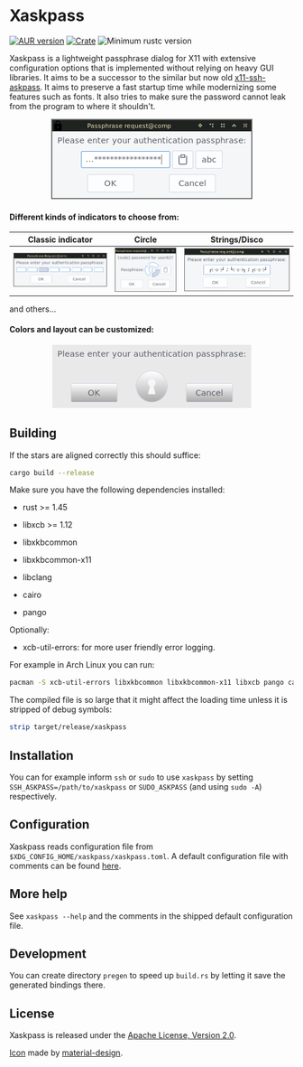 # Xaskpass
[![AUR version](https://img.shields.io/aur/version/xaskpass)](https://aur.archlinux.org/packages/xaskpass/)
[![Crate](https://img.shields.io/crates/v/xaskpass.svg)](https://crates.io/crates/xaskpass)
![Minimum rustc version](https://img.shields.io/badge/rustc-1.45+-lightgray)

Xaskpass is a lightweight passphrase dialog for X11 with extensive configuration
options that is implemented without relying on heavy GUI libraries. It aims to
be a successor to the similar but now old [x11-ssh-askpass]. It aims to preserve
a fast startup time while modernizing some features such as fonts. It also tries
to make sure the password cannot leak from the program to where it shouldn't.

[x11-ssh-askpass]: https://fedora.pkgs.org/32/fedora-x86_64/x11-ssh-askpass-1.2.4.1-30.fc32.x86_64.rpm.html

<p align="center">
<img src="res/asterisk.png">
</p>

#### Different kinds of indicators to choose from:

Classic indicator | Circle | Strings/Disco
:-------:|:-------:|:-------:
![](res/classic.png) | ![](res/xaskpass1.png) | ![](res/disco.png)

and others...


#### Colors and layout can be customized:

<p align="center">
<img src="res/3d2.png">
</p>


## Building

If the stars are aligned correctly this should suffice:

```sh
cargo build --release
```

Make sure you have the following dependencies installed:

* rust >= 1.45

* libxcb >= 1.12
* libxkbcommon
* libxkbcommon-x11
* libclang
* cairo
* pango

Optionally:
* xcb-util-errors: for more user friendly error logging.

For example in Arch Linux you can run:
```sh
pacman -S xcb-util-errors libxkbcommon libxkbcommon-x11 libxcb pango cairo clang
```

The compiled file is so large that it might affect the loading time unless it is stripped of
debug symbols:
```sh
strip target/release/xaskpass
```

## Installation
You can for example inform `ssh` or `sudo` to use `xaskpass` by setting
`SSH_ASKPASS=/path/to/xaskpass` or `SUDO_ASKPASS` (and using `sudo -A`) respectively.

## Configuration

Xaskpass reads configuration file from
`$XDG_CONFIG_HOME/xaskpass/xaskpass.toml`.
A default configuration file with comments can be found [here](xaskpass.default.toml).

## More help

See `xaskpass --help` and the comments in the shipped default configuration file.

## Development

You can create directory `pregen` to speed up `build.rs` by letting it save the
generated bindings there.

## License

Xaskpass is released under the [Apache License, Version 2.0](LICENCE).

[Icon](res/xaskpass.png) made by
[material-design](https://material.io/resources/icons/).
